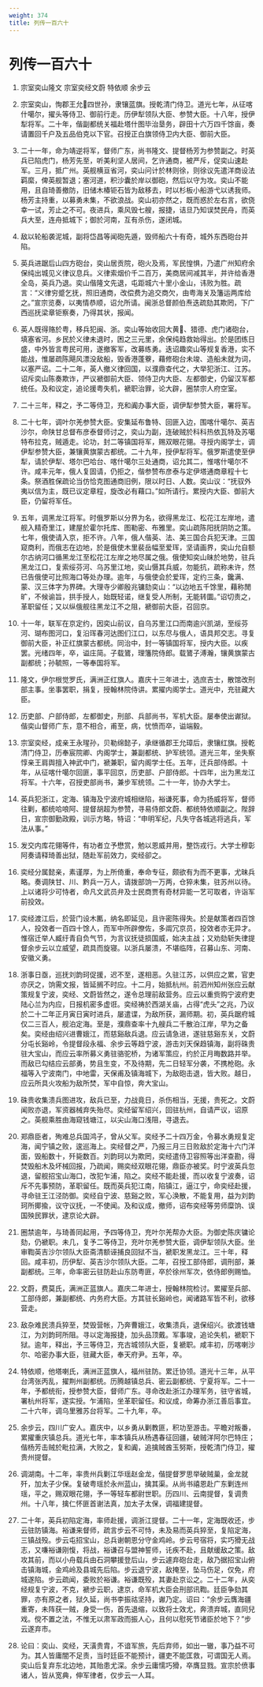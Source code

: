 ```yaml
---
weight: 374
title: 列传一百六十
---
```


# 列传一百六十

1. <span id="列传一百六十-1"></span>
宗室奕山隆文 宗室奕经文蔚 特依顺 余步云

2. <span id="列传一百六十-2"></span>
宗室奕山，恂郡王允四世孙，隶镶蓝旗。授乾清门侍卫。道光七年，从征喀什噶尔，擢头等侍卫、御前行走。历伊犁领队大臣、参赞大臣。十八年，授伊犁将军。二十年，偕副都统关福赴塔什图毕治垦务，辟田十六万四千馀亩，奏请置回千户及五品伯克以下官。召授正白旗领侍卫内大臣、御前大臣。

3. <span id="列传一百六十-3"></span>
二十一年，命为靖逆将军，督师广东，尚书隆文、提督杨芳为参赞副之。时英兵已陷虎门，杨芳先至，听美利坚人居间，乞许通商，被严斥，促奕山速赴军。三月，抵广州。英舰横亘省河，奕山问计於林则徐，则徐议先遣洋商设法羁縻，俾英舰暂退；塞河道，积沙囊於岸以御砲，然后以守为攻。奕山不能用，且自琦善撤防，旧储木椿钜石皆为敌移去，时以杉板小船游弋以诱我师。杨芳主持重，以募勇未集，不欲浪战。奕山初亦然之，既而惑於左右言，欲侥幸一试，芳止之不可。夜进兵，乘风毁七艘，报捷，诘旦乃知误焚民舟，而英兵大至，连舟抵城下；御於河南，互有杀伤，遂闭城。

4. <span id="列传一百六十-4"></span>
敌以轮船袭泥城，副将岱昌等闻砲先遁，毁师船六十有奇，城外东西砲台并陷。

5. <span id="列传一百六十-5"></span>
英兵进踞后山四方砲台，奕山居贡院，砲火及焉，军民惶惧，乃遣广州知府余保纯出城见义律议息兵。义律索烟价千二百万，美商居间减其半，并许给香港全岛，英兵乃退。奕山偕隆文先退，屯距城六十里小金山，讳败为胜。疏言：“义律穷蹙乞抚，照旧通商，改偿费为追交商欠，由粤海关及籓运两库给之。”宣宗览奏，以夷情恭顺，诏允所请。闽浙总督颜伯焘迭疏劾其欺罔，下广西巡抚梁章钜察奏，乃得其状，报闻。

6. <span id="列传一百六十-6"></span>
英人既得赂於粤，移兵犯闽、浙。奕山等始收回大黄、猎德、虎门诸砲台，填塞省河。乡民於义律未退时，困之三元里，余保纯趋救始得出。於是团练日盛，中外皆言粤民可用，遂撤客军，改募练勇。迭诏趣奕山等规复香港，实不能战，惟屡疏陈飓风漂没敌船，毁香港蓬藔，藉修砲台未竣、造船未就为词，以塞严诏。二十二年，英人撤义律回国，以濮鼎查代之，大举犯浙江、江苏。诏斥奕山陈奏欺诈，严议褫御前大臣、领侍卫内大臣、左都御史，仍留汉军都统任。及和议定，追论援粤失机，褫职治罪，论大辟，圈禁宗人府空室。

7. <span id="列传一百六十-7"></span>
二十三年，释之，予二等侍卫，充和阗办事大臣，调伊犁参赞大臣，署将军。

8. <span id="列传一百六十-8"></span>
二十七年，调叶尔羌参赞大臣。安集延布鲁特、回匪入边，围喀什噶尔、英吉沙尔，命陕甘总督布彦泰督师讨之，奕山为副，连破贼於科科热依瓦特及苏噶特布拉克，贼遁走。论功，封二等镇国将军，赐双眼花翎。寻授内阁学士，调伊犁参赞大臣，兼镶黄旗蒙古都统。二十九年，授伊犁将军。俄罗斯遣使至伊犁，请於伊犁、塔尔巴哈台、喀什噶尔三处通商，诏允其二，惟喀什噶尔不许。咸丰元年，俄人复固请，仍拒之，偕参赞布彦泰与定伊塔通商章程十七条。祭酒胜保疏论当仿恰克图通商旧例，限以时日、人数。奕山议：“抚驭外夷以信为主，既已议定章程，旋改必有藉口。”如所请行。累授内大臣、御前大臣，仍留将军任。

9. <span id="列传一百六十-9"></span>
五年，调黑龙江将军。时俄罗斯以分界为名，欲得黑龙江、松花江左岸地，遣舰入精奇里江，建屋於霍尔托库、图勒密、布雅里。奕山疏陈阳抚阴防之策。七年，俄使请入京，拒不许。八年，俄人偕英、法、美三国合兵犯天津。三国窥商利，而俄志在边地，於是俄使木里裴岳幅至爱珲，坚请画界，奕山允自额尔古纳河口循黑龙江至松花江左岸之地尽属之俄。俄使知奕山昧於地势，驻兵黑龙江口，复索绥芬河、乌苏里江地，奕山慑其兵威，勿能抗，疏称未许，然已告俄使可比照海口等处办理。逾年，与俄使会於爱珲，定约三条，鑱满、蒙、汉三体字为界碑。大理寺少卿殷兆镛劾奕山：“以边地五千馀里，藉称閒旷，不候谕旨，拱手授人，始既轻诺，继复受人所制，无能转圜。”诏切责之，革职留任；又以纵俄舰往黑龙江不之阻，褫御前大臣，召回京。

10. <span id="列传一百六十-10"></span>
十一年，联军在京定约，因奕山前议，自乌苏里江口而南逾兴凯湖，至绥芬河、瑚布图河口，复沿珲春河达图们江口，以东尽与俄人，语具邦交志。寻复御前大臣，补正红旗蒙古都统。同治中，封一等镇国将军，授内大臣。以疾罢。光绪四年，卒，谥庄简。子载鷟，理籓院侍郎。载鷟子溥瀚，镶黄旗蒙古副都统；孙毓照，一等奉国将军。

11. <span id="列传一百六十-11"></span>
隆文，伊尔根觉罗氏，满洲正红旗人。嘉庆十三年进士，选庶吉士，散馆改刑部主事。坐事罢职，捐复，授翰林院侍讲。累擢内阁学士。道光中，充驻藏大臣。

12. <span id="列传一百六十-12"></span>
历吏部、户部侍郎，左都御史，刑部、兵部尚书，军机大臣。屡奉使出谳狱。偕奕山督师广东，意不相合，甫至，病，忧愤而卒，谥端毅。

13. <span id="列传一百六十-13"></span>
宗室奕经，成亲王永瑆孙，贝勒绵懿子，承继循郡王允璋后，隶镶红旗。授乾清门侍卫，历奉宸院卿、内阁学士，兼副都统、护军统领。道光三年，坐失察惇亲王肩舆擅入神武中门，褫兼职，留内阁学士任。五年，迁兵部侍郎。十年，从征喀什噶尔回匪，事平回京，历吏部、户部侍郎。十四年，出为黑龙江将军。十六年，召授吏部尚书，兼步军统领。二十一年，协办大学士。

14. <span id="列传一百六十-14"></span>
英兵犯浙江，定海、镇海及宁波府城相继陷，裕谦死事，命为扬威将军，督师往剿，都统哈哴阿、提督胡超为参赞，寻易侍郎文蔚、都统特依顺副之。陛辞日，宣宗御勤政殿，训示方略，特诏：“申明军纪，凡失守各城逃将逃兵，军法从事。”

15. <span id="列传一百六十-15"></span>
发交内库花翎等件，有功者立予懋赏，勉以恩威并用，整饬戎行。大学士穆彰阿奏请释琦善出狱，随赴军前效力，奕经卻之。

16. <span id="列传一百六十-16"></span>
奕经分属懿亲，素谨厚，为上所倚重，奉命专征，颇欲有为而不更事，尤昧兵略。奏调陕甘、川、黔兵一万人，请拨部饷一万两，仓猝未集，驻苏州以待。上以诸将少可恃者，命凡文武员弁及士民商贾有奇材异能一艺可取者，许诣军前投效。

17. <span id="列传一百六十-17"></span>
奕经渡江后，於营门设木匭，纳名即延见，且许密陈得失。於是献策者四百馀人，投效者一百四十馀人，而军中所辟僚佐，多阘冗京员，投效者亦无异才。惟宿迁举人臧纡青自负气节，为言议抚徒损国威，始决主战；又劝劾斩失律提督余步云以立威望，疏具而旋寝。以浙兵屡溃，不堪临阵，召募山东、河南、安徽义勇。

18. <span id="列传一百六十-18"></span>
浙事日亟，巡抚刘韵珂促援，迟不至，遂相恶。久驻江苏，以供应之累，官吏亦厌之，饷需文报，皆延搁不时应。十二月，始抵杭州。前泗州知州张应云献策规复宁波，奕经、文蔚皆然之，遂令总理前敌营务。应云以重赀购宁波府吏陆心兰为内应，日报机密多虚诳。奕经祷於西湖关庙，占得“虎头”之兆，乃议於二十二年正月寅日寅时进兵，屡遣谍，为敌所获，漏师期。初，英兵踞府城仅二三百人，舰泊定海。至是，濮鼎查率十九艘兵二千散泊江岸，早为之备矣。奕经由绍兴进曹娥江，而慈谿敌兵退。应云请急进，遂驻慈谿东关，文蔚分屯长谿岭，令提督段永福、余步云等趋宁波，游击刘天保趋镇海，副将硃贵驻大宝山，而应云率所募义勇驻骆驼桥，为诸军策应，约於正月晦数路并举。而敌已勾结应云部勇，势且生变，不及待期，先二日轻军分袭，不携枪砲。永福等入宁波南门，中地雷，天保甫及镇海城下，为敌砲击退，皆大败。越日，应云所具火攻船为敌所焚，军中自惊，奔大宝山。

19. <span id="列传一百六十-19"></span>
硃贵收集溃兵图进攻，敌兵已至，力战竟日，杀伤相当，无援，贵死之。文蔚闻败亦退，军资器械弃失殆尽。奕经留军绍兴，回驻杭州，自请严议，诏原之。英舰乘胜由海窥钱塘江，以尖山海口浅阻，寻退去。

20. <span id="列传一百六十-20"></span>
郑鼎臣者，殉难总兵国鸿子，曾从父军。奕经予二十四万金，令募水勇规复定海，闻宁镇之败，逡巡海上。奕经督之严，乃报三月三日败敌於定海十六门洋面，毁船数十，歼毙数百。刘韵珂以为欺罔，奕经遣侍卫容照等出洋查勘，得焚毁船木及坏械回报，乃疏闻，赐奕经双眼花翎，鼎臣亦被奖。时宁波英兵忽退，留舰招宝山海口，改犯乍浦，陷之。奕经不能赴援，而以收复宁波奏，诏斥不先事预防，革职留任。既而英兵犯江南，陷镇江，逼江宁，命奕经赴援，寻命驻王江泾防御。奕经自宁波、慈谿之败，军心涣散，不能复用，益为刘韵珂所揶揄，议守议抚，一不使闻。及和议成，撤师，诏布奕经等劳师糜饷、误国殃民罪状，逮京论大辟。

21. <span id="列传一百六十-21"></span>
圈禁逾年，与琦善同起用，予四等侍卫，充叶尔羌帮办大臣。为御史陈庆镛论劾，仍褫职。未几，复予二等侍卫，充叶尔羌参赞大臣，调伊犁领队大臣。坐审鞫英吉沙尔领队大臣斋清额诬捕良回狱不当，褫职发黑龙江。三十年，释回。咸丰初，历伊犁、英吉沙尔领队大臣。二年，召授工部侍郎，调刑部，兼副都统。三年，命率密云驻防赴山东防粤匪，卒於徐州军次，依侍郎例赐恤。

22. <span id="列传一百六十-22"></span>
文蔚，费莫氏，满洲正蓝旗人。嘉庆二年进士，授翰林院检讨。累擢至兵部、工部侍郎，兼副都统、内务府大臣。方其驻长谿岭也，闻诸路军皆不利，欲移营走。

23. <span id="列传一百六十-23"></span>
敌杂难民溃兵猝至，焚毁营帐，乃奔曹娥江，收集溃兵，退保绍兴。欲渡钱塘江，为刘韵珂所阻。寻以定海报捷，加头品顶戴。军事竣，追论失机，褫职下狱。逾年，释出，予三等侍卫，充古城领队大臣，复褫职。咸丰初，历喀喇沙尔、哈密办事大臣，驻藏大臣，奉天府尹。五年，卒。

24. <span id="列传一百六十-24"></span>
特依顺，他塔喇氏，满洲正蓝旗人，福州驻防。累迁协领。道光十三年，从平台湾张丙乱，擢荆州副都统。历腾越镇总兵、密云副都统、宁夏将军。二十一年，予都统衔，授参赞大臣，督师广东。寻命改赴浙江办理军务，驻守省城，署杭州将军，遂实授。乍浦陷，坐革职留任。和议成，命筹办浙江善后事宜。二十六年，调乌里雅苏台将军。二十九年，卒。

25. <span id="列传一百六十-25"></span>
余步云，四川广安人。嘉庆中，以乡勇从剿教匪，积功至游击。平瞻对叛番，累擢重庆镇总兵。道光七年，率本镇兵从杨遇春征回疆，破贼洋阿尔巴特庄；偕杨芳击贼於毗拉满，大败之，复和阗，追擒贼酋玉努斯，授乾清门侍卫，擢贵州提督。

26. <span id="列传一百六十-26"></span>
调湖南。十二年，率贵州兵剿江华瑶赵金龙，偕提督罗思举破贼巢，金龙就歼，加太子少保。复破粤瑶於永州蓝山，擒其渠。从尚书禧恩赴广东剿连州瑶，平之，赐双眼花翎，予一等轻车都尉世职。历四川、云南提督，复调贵州。十八年，擒仁怀匪首谢法真，加太子太保，调福建提督。

27. <span id="列传一百六十-27"></span>
二十年，英兵初陷定海，率师赴援，调浙江提督。二十一年，定海既收还，步云驻防镇海。裕谦来督师，疏言步云不可恃，未及易而英兵猝至，复陷定海，三镇战殁。步云屯招宝山，总兵谢朝恩分守金鸡岭。步云号宿将，实巧猾无战志，又嗛裕谦刚愎，将战，裕谦召与盟神誓师，讬疾不赴，且献缓敌之策。敌攻其前，而以小舟载兵由石洞攀援登后山，步云遽弃砲台走，敌乃据招宝山俯击镇海城，金鸡岭及县城先后陷。步云退宁波，敌掩至，坠马伤足，仅免，府城遂陷。步云疏闻，委败於裕谦。裕谦既殁，其妻赴京讼之。二十二年，从奕经规复宁波，不克，褫步云职，逮京，命军机大臣会刑部讯鞫。廷臣争劾其罪，亦有原之者，狱久延，尚书李振祜坚持，谳乃定。诏曰：“余步云膺海疆重寄，未阵获一贼，身受一伤，首先退缩，以致将士效尤，奔溃弃城，直同兒戏。傥不置之法，不惟无以肃军政而振人心，且何以慰死节诸臣於地下？”步云遂弃市。

28. <span id="列传一百六十-28"></span>
论曰：奕山、奕经，天潢贵胄，不谙军旅，先后弃师，如出一辙，事乃益不可为。其人皆庸闇不足责，当时廷臣不能预计，疆吏不能匡救，可谓国无人焉。奕山后复弃东北边地，其贻患尤深。余步云庸懦巧猾，卒膺显戮。宣宗於偾事诸人，皆从宽典，伸军律者，仅步云一人耳。
